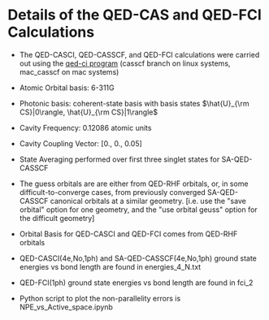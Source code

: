 # Details of the QED-CAS and QED-FCI Calculations

- The QED-CASCI, QED-CASSCF, and QED-FCI calculations were carried out using the  [qed-ci program](https://github.com/mapol-chem/qed-ci/tree/casscf) (casscf branch on linux systems, mac_casscf on mac systems) 

- Atomic Orbital basis: 6-311G

- Photonic basis: coherent-state basis with basis states $\hat{U}_{\rm CS}|0\rangle, \hat{U}_{\rm CS}|1\rangle$

- Cavity Frequency: 0.12086 atomic units

- Cavity Coupling Vector: [0., 0., 0.05]

- State Averaging performed over first three singlet states for SA-QED-CASSCF

-  The guess orbitals are are either from QED-RHF orbitals, or, in some difficult-to-converge cases, from previously converged SA-QED-CASSCF canonical orbitals at a similar geometry.  [i.e. use the "save orbital" option for one geometry, and the "use orbital geuss" option for the difficult geometry] 

- Orbital Basis for QED-CASCI and QED-FCI comes from QED-RHF orbitals

- QED-CASCI(4e,No,1ph) and SA-QED-CASSCF(4e,No,1ph) ground state energies vs bond length are found in energies_4_N.txt

- QED-FCI(1ph) ground state energies vs bond length are found in fci_2

- Python script to plot the non-parallelity errors is NPE_vs_Active_space.ipynb

